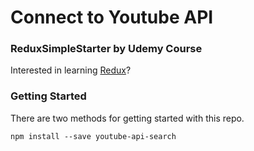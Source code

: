 # Connect to Youtube API

### ReduxSimpleStarter by Udemy Course

Interested in learning [Redux](https://www.udemy.com/react-redux/)?

### Getting Started

There are two methods for getting started with this repo.

```
npm install --save youtube-api-search
```
